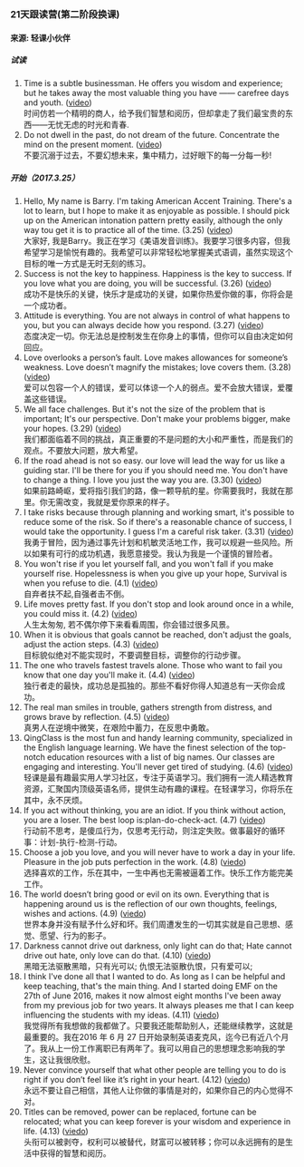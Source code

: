 ### 21天跟读营(第二阶段换课)
#### 来源: 轻课小伙伴
##### 试读
1. Time is a subtle businessman. He offers you wisdom and experience; but he takes away the most valuable thing you have —— carefree days and youth. ([video](https://www.qingclass.com/channel/h5_g21/?c=detail&id=7367705c-8298-4bac-8aea-4cda9bd0802b))  
时间仿若一个精明的商人，给予我们智慧和阅历，但却拿走了我们最宝贵的东西——无忧无虑的时光和青春. 
2. Do not dwell in the past, do not dream of the future. Concentrate the mind on the present moment. ([video](https://www.qingclass.com/channel/h5_g21/?c=detail&id=dc87ba57-d8b2-4a19-853c-def499382f48))  
不要沉溺于过去，不要幻想未来，集中精力，过好眼下的每一分每一秒!  

##### 开始（2017.3.25）
1. Hello, My name is Barry. I'm taking American Accent Training. There's a lot to learn, but I hope to make it as enjoyable as possible. I should pick up on the American intonation pattern pretty easily, although the only way tou get it is to practice all of the time. (3.25) ([video](https://www.qingclass.com/channel/h5_g21/?c=detail&id=d39ed343-5161-498d-972d-f23a930017a7))  
大家好, 我是Barry。我正在学习《美语发音训练》。我要学习很多内容，但我希望学习是愉悦有趣的。我希望可以非常轻松地掌握美式语调，虽然实现这个目标的唯一方式是无时无刻的练习。  
2. Success is not the key to happiness. Happiness is the key to success. If you love what you are doing, you will be successful. (3.26) ([video](https://www.qingclass.com/channel/h5_g21/?c=detail&id=d0d1ba42-f5b1-4c06-ab17-12a992b3ef4e))  
成功不是快乐的关键，快乐才是成功的关键，如果你热爱你做的事，你将会是一个成功者。
3. Attitude is everything. You are not always in control of what happens to you, but you can always decide how you respond. (3.27) ([video](https://www.qingclass.com/channel/h5_g21/?c=detail&id=65d4a764-eafe-4a2e-a320-ee4b8ad8d1c7&winzoom=1))  
态度决定一切。你无法总是控制发生在你身上的事情，但你可以自由决定如何回应。
4. Love overlooks a person’s fault. Love makes allowances for someone’s weakness. Love doesn’t magnify the mistakes; love covers them. (3.28) ([video](https://www.qingclass.com/channel/h5_g21/?c=detail&id=64a802ce-c487-48b6-87ec-e42d64725381&winzoom=1))  
爱可以包容一个人的错误，爱可以体谅一个人的弱点。爱不会放大错误，爱覆盖这些错误。
5. We all face challenges. But it's not the size of the problem that is important; It's our perspective. Don't make your problems bigger, make your hopes. (3.29) ([video](https://www.qingclass.com/channel/h5_g21/?winzoom=1&id=1bb9f6e7-a2a5-4315-b404-7dbd07a5e445&c=detail&code=041aAMH30Ic20G14jqK30V6uH30aAMH0&state=STATE))  
我们都面临着不同的挑战，真正重要的不是问题的大小和严重性，而是我们的观点。不要放大问题，放大希望。
6. If the road ahead is not so easy. our love will lead the way for us like a guiding star. I'll be there for you if you should need me. You don't have to change a thing. I love you just the way you are. (3.30) ([video](https://www.qingclass.com/channel/h5_g21/?winzoom=1&id=12f072ab-6a15-4cf4-a51c-e1e4a98b426d&c=detail&code=011W5JFd2uaGaC0EDVGd2QaYFd2W5JFw&state=STATE))  
如果前路崎岖，爱将指引我们的路，像一颗导航的星。你需要我时，我就在那里。你无需改变，我就是爱你原来的样子。
7. I take risks because through planning and working smart, it's possible to reduce some of the risk. So if there's a reasonable chance of success, I would take the opportunity. I guess I'm a careful risk taker. (3.31) ([video](https://www.qingclass.com/channel/h5_g21/?winzoom=1&id=5982bfa8-e442-48ac-ab04-0cd39e7faeec&c=detail&code=0116XVOi0B7V5k1nt4Ri0TcVOi06XVOb&state=STATE))  
我勇于冒险，因为通过事先计划和机敏灵活地工作，我可以规避一些风险。所以如果有可行的成功机遇，我愿意接受。我认为我是一个谨慎的冒险者。
8. You won't rise if you let yourself fall, and you won't fall if you make yourself rise. Hopelessness is when you give up your hope, Survival is when you refuse to die. (4.1) ([video](https://www.qingclass.com/channel/h5_g21/?id=33c0a416-5eb9-4ba7-a93d-44d68c4bc343&c=detail&code=021aZ55H0Xu58i2hrQ5H0kPL4H0aZ556&state=STATE))  
自弃者扶不起,自强者击不倒。  
9. Life moves pretty fast. If you don't stop and look around once in a while, you could miss it. (4.2) ([video](https://www.qingclass.com/channel/h5_g21/?id=13250a1f-841e-4792-b8eb-7db80415fbe3&c=detail&code=04118CBt1W5zp905gJyt1NiGBt118CBV&state=STATE))  
人生太匆匆, 若不偶尔停下来看看周围，你会错过很多风景。
10. When it is obvious that goals cannot be reached, don't adjust the goals, adjust the action steps. (4.3) ([video](https://www.qingclass.com/channel/h5_g21/?id=2a63c7cd-9863-49ee-a247-f7b13ac61477&c=detail&code=0112HjCd03r2mw1tVfCd0NVsCd02HjCe&state=STATE))  
目标貌似绝对不能实现时，不要调整目标，调整你的行动步骤。
11. The one who travels fastest travels alone. Those who want to fail you know that one day you'll make it. (4.4) ([video](https://www.qingclass.com/channel/h5_g21/?c=detail&id=1b71687f-182c-40fa-9dc5-24823dd45c4c&code=011J8maT0exxAU18DdaT0hKzaT0J8maD&state=STATE))  
独行者走的最快，成功总是孤独的。那些不看好你得人知道总有一天你会成功。
12. The real man smiles in trouble, gathers strength from distress, and grows brave by reflection. (4.5) ([video](https://www.qingclass.com/channel/h5_g21/?id=7f8b2781-95cb-473a-8b05-52b3c9a17ed3&c=detail&code=0211RFDu0i4J2d19lxEu0blBDu01RFDp&state=STATE))  
真男人在逆境中微笑，在艰险中蓄力，在反思中勇敢。
13. QingClass is the most fun and handy learning community, specialized in the English language learning. We have the finest selection of the top-notch education resources with a list of big names. Our classes are engaging and interesting. You'll never get tired of studying. (4.6) ([video](https://www.qingclass.com/channel/h5_g21/?c=detail&id=848292b8-af03-41c2-9819-4486283909f3))  
轻课是最有趣最实用人学习社区，专注于英语学习。我们拥有一流人精选教育资源，汇聚国内顶级英语名师，提供生动有趣的课程。在轻课学习，你将乐在其中，永不厌烦。
14. If you act without thinking, you are an idiot. If you think without action, you are a loser. The best loop is:plan-do-check-act. (4.7) ([video](https://www.qingclass.com/channel/h5_g21/?id=c9312113-fd8f-4ba3-806a-98d5430cd3f8&c=detail&code=001cGuts0JFNSc1d8Qss0QwCts0cGutL&state=STATE))  
行动前不思考，是傻瓜行为，仅思考无行动，则注定失败。做事最好的循环事：计划-执行-检测-行动。
15. Choose a job you love, and you will never have to work a day in your life. Pleasure in the job puts perfection in the work. (4.8) ([viedo](https://www.qingclass.com/channel/h5_g21/?id=e2011f0f-2a7c-41d3-a6d2-314db883ced8&c=detail&code=031MrNTq1AinIp0ew5Rq1gD1Uq1MrNTC&state=STATE))  
选择喜欢的工作，乐在其中，一生中再也无需被逼着工作。快乐工作方能完美工作。
16. The world doesn’t bring good or evil on its own. Everything that is happening around us is the reflection of our own thoughts, feelings, wishes and actions. (4.9) ([viedo](https://www.qingclass.com/channel/h5_g21/?id=a65bb02e-5cc9-4379-beaf-b59e6bdede72&c=detail&code=051zrmWj1SOp1j065tWj1qK6Wj1zrmW6&state=STATE))  
世界本身并没有赋予什么好和坏。我们周遭发生的一切其实就是自己思想、感觉、愿望、行为的影子。
17. Darkness cannot drive out darkness, only light can do that; Hate cannot drive out hate, only love can do that. (4.10) ([viedo](https://www.qingclass.com/channel/h5_g21/?c=detail&id=15c52872-8907-4971-a11a-b2d3a795626b))  
黑暗无法驱散黑暗，只有光可以; 仇恨无法驱散仇恨，只有爱可以;
18. I think I've done all that I wanted to do. As long as I can be helpful and keep teaching, that's the main thing. And I started doing EMF on the 27th of June 2016, makes it now almost eight months I've been away from my previous job for two years. It always pleases me that I can keep influencing the students with my ideas. (4.11) ([viedo](https://www.qingclass.com/channel/h5_g21/?id=c48c961d-8e10-473f-b408-485d81493989&c=detail&code=021frQWO0GS5W72xCxWO0cdLWO0frQW6&state=STATE))  
我觉得所有我想做的我都做了。只要我还能帮助别人，还能继续教学，这就是最重要的。我在2016 年 6 月 27 日开始录制英语麦克风，迄今已有近八个月了。我从上一份工作离职已有两年了。我可以用自己的思想理念影响我的学生，这让我很欣慰。
19. Never convince yourself that what other people are telling you to do is right if you don’t feel like it’s right in your heart. (4.12) ([viedo](https://www.qingclass.com/channel/h5_g21/?id=5082211f-6d9c-4497-912c-da4edb1d6c74&c=detail&code=041suUSe1nib3v0VogVe1KuASe1suUST&state=STATE))  
永远不要让自己相信，其他人让你做的事情是对的，如果你自己的内心觉得不对。
20. Titles can be removed, power can be replaced, fortune can be relocated; what you can keep forever is your wisdom and experience in life. (4.13) ([viedo](https://www.qingclass.com/channel/h5_g21/?id=8b152eb4-88f8-4ea9-a32a-35c00cdc72f7&c=detail&code=021V4OmZ1V0BmX09q1lZ1p6EmZ1V4Oms&state=STATE))  
头衔可以被剥夺，权利可以被替代，财富可以被转移；你可以永远拥有的是生活中获得的智慧和阅历。